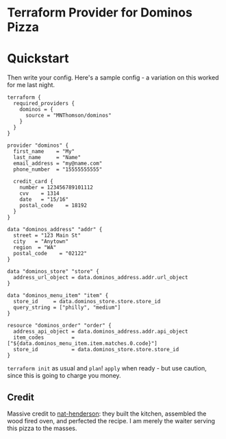 Terraform Provider for Dominos Pizza
==================
# Quickstart

Then write your config.  Here's a sample config - a variation on this worked for me last night.

```hcl
terraform {
  required_providers {
    dominos = {
      source = "MNThomson/dominos"
    }
  }
}

provider "dominos" {
  first_name    = "My"
  last_name     = "Name"
  email_address = "my@name.com"
  phone_number  = "15555555555"

  credit_card {
    number = 123456789101112
    cvv    = 1314
    date   = "15/16"
    postal_code    = 18192
  }
}

data "dominos_address" "addr" {
  street = "123 Main St"
  city   = "Anytown"
  region  = "WA"
  postal_code    = "02122"
}

data "dominos_store" "store" {
  address_url_object = data.dominos_address.addr.url_object
}

data "dominos_menu_item" "item" {
  store_id     = data.dominos_store.store.store_id
  query_string = ["philly", "medium"]
}

resource "dominos_order" "order" {
  address_api_object = data.dominos_address.addr.api_object
  item_codes         = ["${data.dominos_menu_item.item.matches.0.code}"]
  store_id           = data.dominos_store.store.store_id
}
```


`terraform init` as usual and `plan`!  `apply` when ready - but use caution, since this is going to charge you money.

## Credit

Massive credit to [nat-henderson](https://github.com/nat-henderson/terraform-provider-dominos): they built the kitchen, assembled the wood fired oven, and perfected the recipe. I am merely the waiter serving this pizza to the masses.
